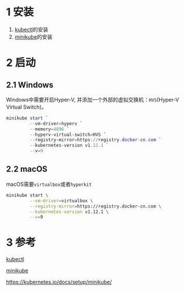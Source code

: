 # 1 安装

1. [kubectl]的安装
2. [minikube]的安装

# 2 启动

## 2.1 Windows

Windows中需要开启Hyper-V, 并添加一个外部的虚拟交换机：`HVS`(Hyper-V Virtual Switch)。

```powershell
minikube start `
         --vm-driver=hyperv `
         --memory=4096 `
         --hyperv-virtual-switch=HVS `
         --registry-mirror=https://registry.docker-cn.com `
         --kubernetes-version v1.12.1 `
         --v=9
```

## 2.2 macOS

macOS需要`virtualbox`或者`hyperkit`

```sh
minikube start \
         --vm-driver=virtualbox \
         --registry-mirror=https://registry.docker-cn.com \
         --kubernetes-version v1.12.1 \
         --v=9
```

# 3 参考

[kubectl]

[minikube]

https://kubernetes.io/docs/setup/minikube/

[kubectl]:kubectl
[minikube]:minikube
